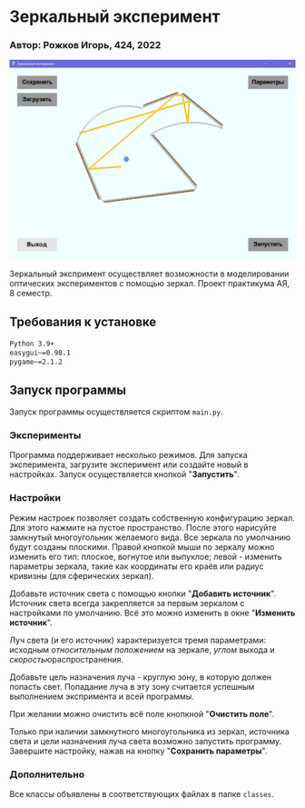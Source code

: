 # Зеркальный эксперимент

### Автор: Рожков Игорь, 424, 2022

![Зеркальный эксперимент, пример работы](./screenshot.png)

Зеркальный экспримент осуществляет возможности в моделировании оптических экспериментов с помощью зеркал. 
Проект практикума АЯ, 8 семестр.

## Требования к установке

```
Python 3.9+
easygui~=0.98.1
pygame~=2.1.2
```
## Запуск программы

Запуск программы осуществляется скриптом ```main.py```. 

### Эксперименты

Программа поддерживает несколько режимов. Для запуска эксперимента, загрузите эксперимент или создайте новый в настройках. Запуск осуществляется кнопкой "**Запустить**". 

### Настройки

Режим настроек позволяет создать собственную конфигурацию зеркал. Для этого нажмите на пустое пространство. После этого нарисуйте замкнутый многоугольник желаемого вида. Все зеркала по умолчанию будут созданы плоскими. Правой кнопкой мыши по зеркалу можно изменить его тип: плоское, вогнутое или выпуклое; левой - изменить параметры зеркала, такие как координаты его краёв или радиус кривизны (для сферических зеркал).

Добавьте источник света с помощью кнопки "**Добавить источник**". Источник света всегда закрепляется за первым зеркалом с настройками по умолчанию. Всё это можно изменить в окне "**Изменить источник**". 

Луч света (и его источник) характеризуется тремя параметрами: исходным *относительным положением* на зеркале, *углом* выхода и *скоростью*распространения. 

Добавьте цель назначения луча - круглую зону, в которую должен попасть свет. Попадание луча в эту зону считается успешным выполнением экспримента и всей программы. 

При желании можно очистить всё поле кнопкной "**Очистить поле**".

Только при наличии замкнутного многоугольника из зеркал, источника света и цели назначения луча света возможно запустить программу. Завершите настройку, нажав на кнопку "**Сохранить параметры**".

### Дополнительно

Все классы объявлены в соответствующих файлах в папке ```classes```.